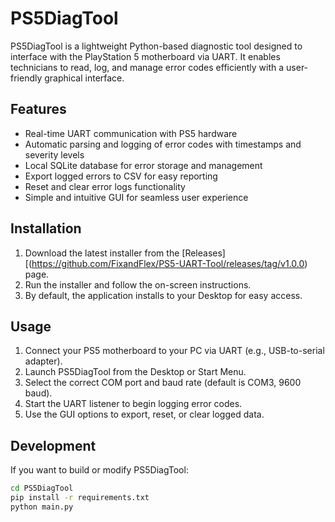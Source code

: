 # PS5DiagTool

PS5DiagTool is a lightweight Python-based diagnostic tool designed to interface with the PlayStation 5 motherboard via UART. It enables technicians to read, log, and manage error codes efficiently with a user-friendly graphical interface.

## Features

- Real-time UART communication with PS5 hardware
- Automatic parsing and logging of error codes with timestamps and severity levels
- Local SQLite database for error storage and management
- Export logged errors to CSV for easy reporting
- Reset and clear error logs functionality
- Simple and intuitive GUI for seamless user experience

## Installation

1. Download the latest installer from the [Releases][(https://github.com/FixandFlex/PS5-UART-Tool/releases/tag/v1.0.0) page.
2. Run the installer and follow the on-screen instructions.
3. By default, the application installs to your Desktop for easy access.

## Usage

1. Connect your PS5 motherboard to your PC via UART (e.g., USB-to-serial adapter).
2. Launch PS5DiagTool from the Desktop or Start Menu.
3. Select the correct COM port and baud rate (default is COM3, 9600 baud).
4. Start the UART listener to begin logging error codes.
5. Use the GUI options to export, reset, or clear logged data.

## Development

If you want to build or modify PS5DiagTool:

```bash
cd PS5DiagTool
pip install -r requirements.txt
python main.py
